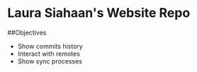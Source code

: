 # Laura Siahaan's Website Repo

##Objectives
* Show commits history
* Interact with remotes
* Show sync processes
